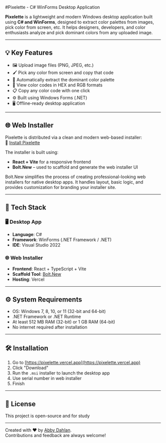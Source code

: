 #Pixelette - C# WinForms Desktop Application

**Pixelette** is a lightweight and modern Windows desktop application built using **C# and WinForms**, designed to extract color palettes from images, pick color from screen, etc. It helps designers, developers, and color enthusiasts analyze and pick dominant colors from any uploaded image.

---

## 💡 Key Features

- 🖼️ Upload image files (PNG, JPEG, etc.)
- 🖌️ Pick any color from screen and copy that code
- 🎨 Automatically extract the dominant color palette
- 🔢 View color codes in HEX and RGB formats
- 📋 Copy any color code with one click
- ⚙️ Built using Windows Forms (.NET)
- 🖥️ Offline-ready desktop application

---

## 🌐 Web Installer

Pixelette is distributed via a clean and modern web-based installer:  
🔗 [Install Pixelette](https://pixelette.vercel.app)

The installer is built using:
- **React + Vite** for a responsive frontend
- **Bolt.New** – used to scaffold and generate the web installer UI

Bolt.New simplifies the process of creating professional-looking web installers for native desktop apps. It handles layout, basic logic, and provides customization for branding your installer site.

---

## 🧰 Tech Stack

### 🖥️ Desktop App
- **Language**: C#
- **Framework**: WinForms (.NET Framework / .NET)
- **IDE**: Visual Studio 2022

### 🌐 Web Installer
- **Frontend**: React + TypeScript + Vite
- **Scaffold Tool**: [Bolt.New](https://bolt.new)
- **Hosting**: Vercel

---

## ⚙️ System Requirements

- OS: Windows 7, 8, 10, or 11 (32-bit and 64-bit)
- .NET Framework or .NET Runtime
- At least 512 MB RAM (32-bit) or 1 GB RAM (64-bit)
- No internet required after installation

---

## 🛠️ Installation

1. Go to [https://pixelette.vercel.app](https://pixelette.vercel.app)
2. Click "Download"
3. Run the `.msi` installer to launch the desktop app
4. Use serial number in web installer
5. Finish

---

## 📄 License

This project is open-source and for study

---

Created with ❤️ by [Abby Dahlan](https://github.com/abayDahln).  
Contributions and feedback are always welcome!
